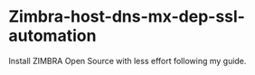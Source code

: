 # Zimbra-host-dns-mx-dep-ssl-automation
Install ZIMBRA Open Source with less effort following my guide. 
